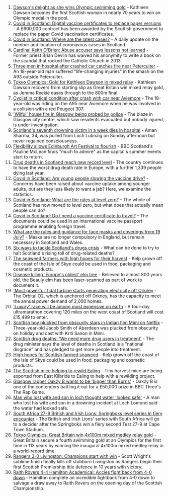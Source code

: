 1. [Dawson's delight as she wins Olympic swimming gold](https://www.bbc.co.uk/news/uk-scotland-58040853) - Kathleen Dawson becomes the first Scottish woman in nearly 70 years to win an Olympic medal in the pool.
2. [Covid in Scotland: Digital vaccine certificates to replace paper versions](https://www.bbc.co.uk/news/uk-scotland-58038976) - A £600,000 contract has been awarded by the Scottish government to replace the paper Covid vaccination certificates.
3. [Covid in Scotland: Where are the latest cases?](https://www.bbc.co.uk/news/uk-scotland-53511877) - A daily update on the number and location of coronavirus cases in Scotland.
4. [Cardinal Keith O'Brien: Abuse accuser says lessons not learned](https://www.bbc.co.uk/news/uk-scotland-edinburgh-east-fife-58030036) - Former priest Brian Devlin has waived his anonymity to write a book on the scandal that rocked the Catholic Church in 2013.
5. [Three men in hospital after crashed car catches fire near Peterculter](https://www.bbc.co.uk/news/uk-scotland-north-east-orkney-shetland-58040686) - An 18-year-old man suffered "life-changing injuries" in the smash on the A93 outside Peterculter.
6. [Tokyo Olympics: Gold for Kathleen Dawson in mixed relay](https://www.bbc.co.uk/sport/olympics/58039384) - Kathleen Dawson recovers from starting slip as Great Britain win mixed relay gold, as Jemma Reekie eases through to the 800m final.
7. [Cyclist in critical condition after crash with car near Aviemore](https://www.bbc.co.uk/news/uk-scotland-highlands-islands-58040559) - The 18-year-old was riding on the A95 near Aviemore when he was involved in a collision with a red Peugeot 307.
8. ['Wilful' house fire in Glasgow being probed by police](https://www.bbc.co.uk/news/uk-scotland-glasgow-west-58040856) - The blaze in Glasgow city centre, which saw residents evacuated but nobody injured, is under investigation.
9. [Scotland's seventh drowning victim in a week dies in hospital](https://www.bbc.co.uk/news/uk-scotland-tayside-central-58026262) - Aman Sharma, 34, was pulled from Loch Lubnaig on Sunday afternoon but never regained consciousness.
10. [Flexibility allows Edinburgh Art Festival to flourish](https://www.bbc.co.uk/news/uk-scotland-edinburgh-east-fife-58034362) - BBC Scotland's Pauline McLean finds "much to admire" as the capital's summer events start to return.
11. [Drug deaths in Scotland reach new record level](https://www.bbc.co.uk/news/uk-scotland-58024296) - The country continues to have the worst drug death rate in Europe, with a further 1,339 people dying last year.
12. [Covid in Scotland: Are young people slowing the vaccine drive?](https://www.bbc.co.uk/news/uk-scotland-57915106) - Concerns have been raised about vaccine uptake among younger adults, but are they less likely to want a jab? Here, we examine the statistics.
13. [Covid in Scotland: What are the rules at level zero?](https://www.bbc.co.uk/news/uk-scotland-53166816) - The whole of Scotland has now moved to level zero, but what does that actually mean people can do?
14. [Covid in Scotland: Do I need a vaccine certificate to travel?](https://www.bbc.co.uk/news/uk-scotland-57519070) - The documents could be used in an international vaccine passport programme enabling foreign travel.
15. [What are the rules and guidance for face masks and coverings from 19 July?](https://www.bbc.co.uk/news/health-51205344) - Masks are no longer compulsory in England, but remain necessary in Scotland and Wales.
16. [Six ways to tackle Scotland's drugs crisis](https://www.bbc.co.uk/news/uk-scotland-glasgow-west-48921696) - What can be done to try to halt Scotland's rising toll of drug-related deaths?
17. [The seaweed farmers with high hopes for their harvest](https://www.bbc.co.uk/news/uk-scotland-57996627) - Kelp grown off the coast of the Isle of Skye could be used in food, packaging and cosmetic products.
18. [Disease killing 'Europe's oldest' elm tree](https://www.bbc.co.uk/news/uk-scotland-highlands-islands-58013952) - Believed to almost 800 years old, the Beauly elm has been laser-scanned as part of work to document it.
19. ['Most powerful' tidal turbine starts generating electricity off Orkney](https://www.bbc.co.uk/news/uk-scotland-north-east-orkney-shetland-57991351) - The Orbital O2, which is anchored off Orkney, has the capacity to meet the annual power demand of 2,000 homes.
20. ['Luxury' race will be among most expensive on earth](https://www.bbc.co.uk/news/uk-scotland-57975285) - A four-day ultramarathon covering 120 miles on the west coast of Scotland will cost £15,499 to enter.
21. [Scottish boy plucked from obscurity stars in Indian film Mimi on Netflix](https://www.bbc.co.uk/news/uk-scotland-north-east-orkney-shetland-57983621) - Three-year-old Jacob Smith of Aberdeen was plucked from obscurity on holiday and cast with Kriti Sanon in Mimi.
22. [Scottish drug deaths: 'We need more drug users in treatment'](https://www.bbc.co.uk/news/uk-scotland-58029815) - The drug minister says the level of deaths in Scotland is a "national disgrace" and has pledged to get more people into treatment.
23. [High hopes for Scottish farmed seaweed](https://www.bbc.co.uk/news/uk-scotland-58020364) - Kelp grown off the coast of the Isle of Skye could be used in food, packaging and cosmetic products.
24. [The Scottish mice helping to rewild Ealing](https://www.bbc.co.uk/news/uk-scotland-58002484) - Tiny harvest mice are being exported from East Kilbride to Ealing to help with a rewilding project.
25. [Glasgow rapper Oakzy B wants to be 'bigger than Burns'](https://www.bbc.co.uk/news/uk-scotland-57982866) - Oakzy B is one of the contenders battling it out for a £50,000 prize in BBC Three's The Rap Game.
26. [Man who lost wife and son in loch thought water 'looked safe'](https://www.bbc.co.uk/news/uk-scotland-glasgow-west-57968728) - A man who lost his wife and son in a drowning incident at Loch Lomond said the water had looked safe.
27. [South Africa 27-9 British and Irish Lions: Springboks level series in fiery encounter](https://www.bbc.co.uk/sport/rugby-union/58041234) - The British and Irish Lions' series with South Africa will go to a decider after the Springboks win a fiery second Test 27-9 at Cape Town Stadium.
28. [Tokyo Olympics: Great Britain win 4x100m mixed medley relay gold](https://www.bbc.co.uk/sport/olympics/58037439) - Great Britain secure a fourth swimming gold at an Olympics for the first time in 113 years by winning the inaugural 4x100m mixed medley relay in a world-record time.
29. [Rangers 3-0 Livingston: Champions start with win](https://www.bbc.co.uk/sport/football/57951054) - Scott Wright's sublime finish finally kills off stubborn Livingston as Rangers begin their first Scottish Premiership title defence in 10 years with victory.
30. [Raith Rovers 4-4 Hamilton Academical: Accies fight back from 4-0 down](https://www.bbc.co.uk/sport/football/57951140) - Hamilton complete an incredible fightback from 4-0 down to salvage a draw away to Raith Rovers on the opening day of the Scottish Championship.

